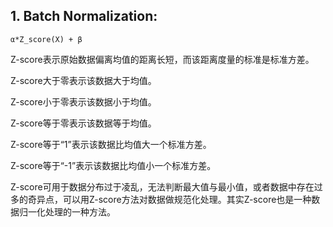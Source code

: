 ## 1. Batch  Normalization: 
`α*Z_score(X) + β`

Z-score表示原始数据偏离均值的距离长短，而该距离度量的标准是标准方差。

Z-score大于零表示该数据大于均值。

Z-score小于零表示该数据小于均值。

Z-score等于零表示该数据等于均值。

Z-score等于“1”表示该数据比均值大一个标准方差。

Z-score等于“-1”表示该数据比均值小一个标准方差。

Z-score可用于数据分布过于凌乱，无法判断最大值与最小值，或者数据中存在过多的奇异点，可以用Z-score方法对数据做规范化处理。其实Z-score也是一种数据归一化处理的一种方法。

